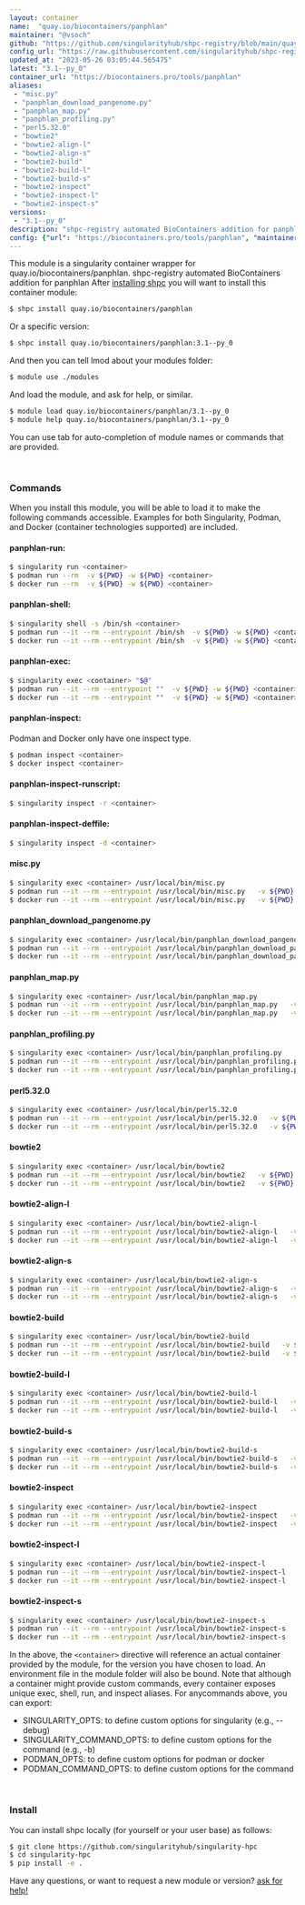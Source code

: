 ```yaml
---
layout: container
name:  "quay.io/biocontainers/panphlan"
maintainer: "@vsoch"
github: "https://github.com/singularityhub/shpc-registry/blob/main/quay.io/biocontainers/panphlan/container.yaml"
config_url: "https://raw.githubusercontent.com/singularityhub/shpc-registry/main/quay.io/biocontainers/panphlan/container.yaml"
updated_at: "2023-05-26 03:05:44.565475"
latest: "3.1--py_0"
container_url: "https://biocontainers.pro/tools/panphlan"
aliases:
 - "misc.py"
 - "panphlan_download_pangenome.py"
 - "panphlan_map.py"
 - "panphlan_profiling.py"
 - "perl5.32.0"
 - "bowtie2"
 - "bowtie2-align-l"
 - "bowtie2-align-s"
 - "bowtie2-build"
 - "bowtie2-build-l"
 - "bowtie2-build-s"
 - "bowtie2-inspect"
 - "bowtie2-inspect-l"
 - "bowtie2-inspect-s"
versions:
 - "3.1--py_0"
description: "shpc-registry automated BioContainers addition for panphlan"
config: {"url": "https://biocontainers.pro/tools/panphlan", "maintainer": "@vsoch", "description": "shpc-registry automated BioContainers addition for panphlan", "latest": {"3.1--py_0": "sha256:4fbdbf8c2c65b88ace3a165bc1c99ea5eac4799b57c5a1ad5fcb45f1dcc2a06f"}, "tags": {"3.1--py_0": "sha256:4fbdbf8c2c65b88ace3a165bc1c99ea5eac4799b57c5a1ad5fcb45f1dcc2a06f"}, "docker": "quay.io/biocontainers/panphlan", "aliases": {"misc.py": "/usr/local/bin/misc.py", "panphlan_download_pangenome.py": "/usr/local/bin/panphlan_download_pangenome.py", "panphlan_map.py": "/usr/local/bin/panphlan_map.py", "panphlan_profiling.py": "/usr/local/bin/panphlan_profiling.py", "perl5.32.0": "/usr/local/bin/perl5.32.0", "bowtie2": "/usr/local/bin/bowtie2", "bowtie2-align-l": "/usr/local/bin/bowtie2-align-l", "bowtie2-align-s": "/usr/local/bin/bowtie2-align-s", "bowtie2-build": "/usr/local/bin/bowtie2-build", "bowtie2-build-l": "/usr/local/bin/bowtie2-build-l", "bowtie2-build-s": "/usr/local/bin/bowtie2-build-s", "bowtie2-inspect": "/usr/local/bin/bowtie2-inspect", "bowtie2-inspect-l": "/usr/local/bin/bowtie2-inspect-l", "bowtie2-inspect-s": "/usr/local/bin/bowtie2-inspect-s"}}
---
```


This module is a singularity container wrapper for quay.io/biocontainers/panphlan.
shpc-registry automated BioContainers addition for panphlan
After [installing shpc](#install) you will want to install this container module:


```bash
$ shpc install quay.io/biocontainers/panphlan
```

Or a specific version:

```bash
$ shpc install quay.io/biocontainers/panphlan:3.1--py_0
```

And then you can tell lmod about your modules folder:

```bash
$ module use ./modules
```

And load the module, and ask for help, or similar.

```bash
$ module load quay.io/biocontainers/panphlan/3.1--py_0
$ module help quay.io/biocontainers/panphlan/3.1--py_0
```

You can use tab for auto-completion of module names or commands that are provided.

<br>

### Commands

When you install this module, you will be able to load it to make the following commands accessible.
Examples for both Singularity, Podman, and Docker (container technologies supported) are included.

#### panphlan-run:

```bash
$ singularity run <container>
$ podman run --rm  -v ${PWD} -w ${PWD} <container>
$ docker run --rm  -v ${PWD} -w ${PWD} <container>
```

#### panphlan-shell:

```bash
$ singularity shell -s /bin/sh <container>
$ podman run --it --rm --entrypoint /bin/sh  -v ${PWD} -w ${PWD} <container>
$ docker run --it --rm --entrypoint /bin/sh  -v ${PWD} -w ${PWD} <container>
```

#### panphlan-exec:

```bash
$ singularity exec <container> "$@"
$ podman run --it --rm --entrypoint ""  -v ${PWD} -w ${PWD} <container> "$@"
$ docker run --it --rm --entrypoint ""  -v ${PWD} -w ${PWD} <container> "$@"
```

#### panphlan-inspect:

Podman and Docker only have one inspect type.

```bash
$ podman inspect <container>
$ docker inspect <container>
```

#### panphlan-inspect-runscript:

```bash
$ singularity inspect -r <container>
```

#### panphlan-inspect-deffile:

```bash
$ singularity inspect -d <container>
```


#### misc.py

```bash
$ singularity exec <container> /usr/local/bin/misc.py
$ podman run --it --rm --entrypoint /usr/local/bin/misc.py   -v ${PWD} -w ${PWD} <container> -c " $@"
$ docker run --it --rm --entrypoint /usr/local/bin/misc.py   -v ${PWD} -w ${PWD} <container> -c " $@"
```


#### panphlan_download_pangenome.py

```bash
$ singularity exec <container> /usr/local/bin/panphlan_download_pangenome.py
$ podman run --it --rm --entrypoint /usr/local/bin/panphlan_download_pangenome.py   -v ${PWD} -w ${PWD} <container> -c " $@"
$ docker run --it --rm --entrypoint /usr/local/bin/panphlan_download_pangenome.py   -v ${PWD} -w ${PWD} <container> -c " $@"
```


#### panphlan_map.py

```bash
$ singularity exec <container> /usr/local/bin/panphlan_map.py
$ podman run --it --rm --entrypoint /usr/local/bin/panphlan_map.py   -v ${PWD} -w ${PWD} <container> -c " $@"
$ docker run --it --rm --entrypoint /usr/local/bin/panphlan_map.py   -v ${PWD} -w ${PWD} <container> -c " $@"
```


#### panphlan_profiling.py

```bash
$ singularity exec <container> /usr/local/bin/panphlan_profiling.py
$ podman run --it --rm --entrypoint /usr/local/bin/panphlan_profiling.py   -v ${PWD} -w ${PWD} <container> -c " $@"
$ docker run --it --rm --entrypoint /usr/local/bin/panphlan_profiling.py   -v ${PWD} -w ${PWD} <container> -c " $@"
```


#### perl5.32.0

```bash
$ singularity exec <container> /usr/local/bin/perl5.32.0
$ podman run --it --rm --entrypoint /usr/local/bin/perl5.32.0   -v ${PWD} -w ${PWD} <container> -c " $@"
$ docker run --it --rm --entrypoint /usr/local/bin/perl5.32.0   -v ${PWD} -w ${PWD} <container> -c " $@"
```


#### bowtie2

```bash
$ singularity exec <container> /usr/local/bin/bowtie2
$ podman run --it --rm --entrypoint /usr/local/bin/bowtie2   -v ${PWD} -w ${PWD} <container> -c " $@"
$ docker run --it --rm --entrypoint /usr/local/bin/bowtie2   -v ${PWD} -w ${PWD} <container> -c " $@"
```


#### bowtie2-align-l

```bash
$ singularity exec <container> /usr/local/bin/bowtie2-align-l
$ podman run --it --rm --entrypoint /usr/local/bin/bowtie2-align-l   -v ${PWD} -w ${PWD} <container> -c " $@"
$ docker run --it --rm --entrypoint /usr/local/bin/bowtie2-align-l   -v ${PWD} -w ${PWD} <container> -c " $@"
```


#### bowtie2-align-s

```bash
$ singularity exec <container> /usr/local/bin/bowtie2-align-s
$ podman run --it --rm --entrypoint /usr/local/bin/bowtie2-align-s   -v ${PWD} -w ${PWD} <container> -c " $@"
$ docker run --it --rm --entrypoint /usr/local/bin/bowtie2-align-s   -v ${PWD} -w ${PWD} <container> -c " $@"
```


#### bowtie2-build

```bash
$ singularity exec <container> /usr/local/bin/bowtie2-build
$ podman run --it --rm --entrypoint /usr/local/bin/bowtie2-build   -v ${PWD} -w ${PWD} <container> -c " $@"
$ docker run --it --rm --entrypoint /usr/local/bin/bowtie2-build   -v ${PWD} -w ${PWD} <container> -c " $@"
```


#### bowtie2-build-l

```bash
$ singularity exec <container> /usr/local/bin/bowtie2-build-l
$ podman run --it --rm --entrypoint /usr/local/bin/bowtie2-build-l   -v ${PWD} -w ${PWD} <container> -c " $@"
$ docker run --it --rm --entrypoint /usr/local/bin/bowtie2-build-l   -v ${PWD} -w ${PWD} <container> -c " $@"
```


#### bowtie2-build-s

```bash
$ singularity exec <container> /usr/local/bin/bowtie2-build-s
$ podman run --it --rm --entrypoint /usr/local/bin/bowtie2-build-s   -v ${PWD} -w ${PWD} <container> -c " $@"
$ docker run --it --rm --entrypoint /usr/local/bin/bowtie2-build-s   -v ${PWD} -w ${PWD} <container> -c " $@"
```


#### bowtie2-inspect

```bash
$ singularity exec <container> /usr/local/bin/bowtie2-inspect
$ podman run --it --rm --entrypoint /usr/local/bin/bowtie2-inspect   -v ${PWD} -w ${PWD} <container> -c " $@"
$ docker run --it --rm --entrypoint /usr/local/bin/bowtie2-inspect   -v ${PWD} -w ${PWD} <container> -c " $@"
```


#### bowtie2-inspect-l

```bash
$ singularity exec <container> /usr/local/bin/bowtie2-inspect-l
$ podman run --it --rm --entrypoint /usr/local/bin/bowtie2-inspect-l   -v ${PWD} -w ${PWD} <container> -c " $@"
$ docker run --it --rm --entrypoint /usr/local/bin/bowtie2-inspect-l   -v ${PWD} -w ${PWD} <container> -c " $@"
```


#### bowtie2-inspect-s

```bash
$ singularity exec <container> /usr/local/bin/bowtie2-inspect-s
$ podman run --it --rm --entrypoint /usr/local/bin/bowtie2-inspect-s   -v ${PWD} -w ${PWD} <container> -c " $@"
$ docker run --it --rm --entrypoint /usr/local/bin/bowtie2-inspect-s   -v ${PWD} -w ${PWD} <container> -c " $@"
```



In the above, the `<container>` directive will reference an actual container provided
by the module, for the version you have chosen to load. An environment file in the
module folder will also be bound. Note that although a container
might provide custom commands, every container exposes unique exec, shell, run, and
inspect aliases. For anycommands above, you can export:

 - SINGULARITY_OPTS: to define custom options for singularity (e.g., --debug)
 - SINGULARITY_COMMAND_OPTS: to define custom options for the command (e.g., -b)
 - PODMAN_OPTS: to define custom options for podman or docker
 - PODMAN_COMMAND_OPTS: to define custom options for the command

<br>

### Install

You can install shpc locally (for yourself or your user base) as follows:

```bash
$ git clone https://github.com/singularityhub/singularity-hpc
$ cd singularity-hpc
$ pip install -e .
```

Have any questions, or want to request a new module or version? [ask for help!](https://github.com/singularityhub/singularity-hpc/issues)